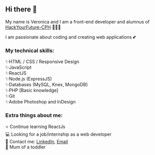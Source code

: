 ## Hi there 🖤
My name is Veronica and I am a front-end developer and alumnus of [HackYourFuture-CPH](https://github.com/HackYourFuture-CPH) 👩🏼‍💻

I am passionate about coding and creating web applications 💕

### My technical skills:
✨HTML / CSS / Responsive Design <br />
✨JavaScript <br />
✨ReactJS <br />
✨Node.js (ExpressJS) <br />
✨Databases (MySQL, Knex, MongoDB) <br />
✨PHP [Basic knowledge] <br />
✨Git <br />
✨Adobe Photoshop and InDesign <br />

### Extra things about me:
⭐️ Continue learning ReactJs <br />
💻 Looking for a job/internship as a web developer <br />
📩 Contact me: [LinkedIn](www.linkedin.com/in/veronica-burduzhan), [Email](veronica.burduzhan@gmail.com) <br />
🥷 Mum of a toddler <br />
